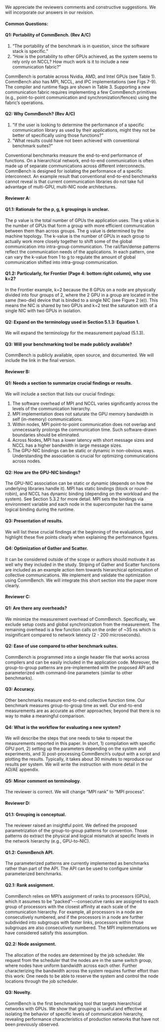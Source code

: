
We appreciate the reviewers comments and constructive suggestions. We will incorporate our answers in our revision.

#### Common Questions:

#### Q1: Portability of CommBench. (Rev A/C)

1) “The portability of the benchmark is in question, since the software stack is specific.”
2) “How is the portability to other GPUs achieved, as the system seems to rely only on NCCL? How much work is it to include a new communication fabric?”

CommBench is portable across Nvidia, AMD, and Intel GPUs (see Table 1). CommBench also has MPI, NCCL, and IPC implementations (see Figs 7-9). The compiler and runtime flags are shown in Table 3. Supporting a new communication fabric requires implementing a few CommBench primitives (e.g., point-to-point communication and synchronization/fences) using the fabric’s operations. 

#### Q2: Why CommBench? (Rev A/C)

1) "If the user is looking to determine the performance of a specific communication library as used by their applications, might they not be better of specifically using those functions?"
2) "What results could have not been achieved with conventional benchmark suites?"

Conventional benchmarks measure the end-to-end performance of functions. On a hierarchical network, end-to-end communication is often made up of separate communications across different interconnects.  CommBench is designed for isolating  the performance of a specific interconnect. An example result that conventional end-to-end benchmarks cannot reveal is that current communication libraries do not take full advantage of multi-GPU, multi-NIC node architectures.

#### Reviewer A:

#### Q1.1: Rationale for the p, g, k groupings is unclear.
The p value is the total number of GPUs the application uses. The g value is the number of GPUs that form a group with more efficient communication between them than across groups. The g value is determined by the machine topology. The k-value is the number of GPUs in each group to actually work more closely together to shift some of the global communication into intra-group communication. The rail/fan/dense patterns reflect the communication needs of the applications. In each pattern, one can vary the k-value from 1 to g to regulate the amount of global communication shifted into intra-group communication.

#### Q1.2: Particularly, for Frontier (Page 4: bottom right column), why use k=2?
In the Frontier example, k=2 because the 8 GPUs on a node are physically divided into four groups of 2, where the 2 GPU in a group are located in the same (two-die) device that is binded to a single NIC (see Figure 2 (e)). This means the NIC is shared by two GPUs and k=2 test the saturation with of a single NIC with two GPUs in isolation.

#### Q2: Expand on the terminology used in Section 5.1.3: Equation 1.
We will expand the terminology for the measurement payload (5.1.3).

#### Q3: Will your benchmarking tool be made publicly available?
CommBench is publicly available, open source, and documented. We will include the link in the final version.

#### Reviewer B:

#### Q1: Needs a section to summarize crucial findings or results.
We will include a section that lists our crucial findings:

1) The software overhead of MPI and NCCL varies significantly across the levels of the communication hierarchy.
2) MPI implementation does not saturate the GPU memory bandwidth in self (in-memory) communications.
3) Within nodes, MPI point-to-point communication does not overlap and unnecessarily prolongs the communication time. Such software-drawn boundaries should be eliminated.
4) Across Nodes, MPI has a lower latency with short message sizes and NCCL has a higher bandwidth in large message sizes. 
5) The GPU-NIC bindings can be static or dynamic in non-obvious ways. Understanding the association is crucial for optimizing communications across nodes.

#### Q2: How are the GPU-NIC bindings?
The GPU-NIC association can be static or dynamic (depends on how the underlying libraries handle it). MPI has static bindings (block or round-robin), and NCCL has dynamic binding (depending on the workload and the system). See Section 5.3.2 for more detail. MPI sets the bindings via environment variable and each node in the supercomputer has the same logical binding during the runtime.

#### Q3: Presentation of results.
We will list these crucial findings at the beginning of the evaluations, and highlight these five points clearly when explaining the performance figures.

#### Q4: Optimization of Gather and Scatter.
It can be considered outside of the scope or authors should motivate it as well why they included in the study.
Striping of Gather and Scatter functions are included as an example action item towards hierarchical optimization of collective communications. We implement and validate the optimization using CommBench. We will integrate this short section into the paper more clearly.

#### Reviewer C:

#### Q1: Are there any overheads?
We minimize the measurement overhead of CommBench. Specifically, we exclude setup costs and global synchronization from the measurement. The remaining overhead is a few function calls on the order of ~35 ns which is insignificant compared to network latency (2 - 200 microseconds). 

#### Q2: Ease of use compared to other benchmark suites.
CommBench is programmed into a single header file that works across compilers and can be easily included in the application code. Moreover, the group-to-group patterns are pre-implemented with the proposed API and parameterized with command-line parameters (similar to other benchmarks).

#### Q3: Accuracy.
Other benchmarks measure end-to-end collective function time. Our benchmark measures group-to-group time as well.  Our end-to-end measurements are as accurate as other approaches; beyond that there is no way to make a meaningful comparison.

#### Q4: What is the workflow for evaluating a new system?
We will describe the steps that one needs to take to repeat the measurements reported in this paper. In short, 1) compilation with specific GPU port, 2) setting up the parameters depending on the system and experiments, and 3) post-processing CommBench’s output with a script and plotting the results. Typically, it takes about 30 minutes to reproduce our results per system. We will write the instruction with more detail in the AD/AE appendix.

#### Q5: Minor comment on terminology.
The reviewer is correct. We will change ”MPI rank” to “MPI process”.

#### Reviewer D:

#### Q1.1: Grouping is conceptual.
The reviewer raised an insightful point. We defined the proposed parametrization of the group-to-group patterns for convention. Those patterns do extract the physical and logical mismatch at specific levels in the network hierarchy (e.g., GPU-to-NIC). 

#### Q1.2: CommBench API.
The parameterized patterns are currently implemented as benchmarks rather than part of the API. The API can be used to configure similar parameterized benchmarks. 

#### Q2.1: Rank assignment.
CommBench relies on MPI’s assignment of ranks to processors (GPUs), which it assumes to be “packed”---consecutive ranks are assigned to each group of processors with the closest affinity at each scale of the communication hierarchy.  For example, all processors in a node are consecutively numbered, and if the processors in a node are further subdivided into subgroups with faster links, processors within those subgroups are also consecutively numbered.  The MPI implementations we have considered satisfy this assumption.

#### Q2.2: Node assignment.
The allocation of the nodes are determined by the job scheduler. We request from the scheduler that the nodes are in the same switch group, where nodes have uniform bandwidth across each other. Further characterizing the bandwidth across the system requires further effort than this work: One needs to be able to reserve the system and control the node locations through the job scheduler.

#### Q3: Novelty.
CommBench is the first benchmarking tool that targets hierarchical networks with GPUs. We show that grouping is useful and effective at isolating the behavior of specific levels of communication hierarchy, revealing performance characteristics of production networks that have not been previously observed.
